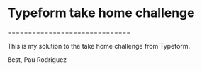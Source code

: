 # Typeform take home challenge
==============================

This is my solution to the take home challenge from Typeform.

Best,
Pau Rodriguez